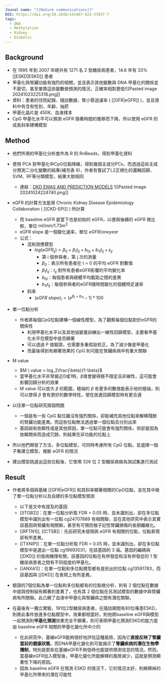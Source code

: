 ```yaml
---
Jounal name: "[[Nature communications]]"
DOI: https://doi.org/10.1038/s41467-023-37837-7
tags:
  - DNA
  - Methylation
  - Kidney
  - Diabetic
---
```

## Background
- 在 1995 年到 2007 年總共有 1271 名 2 型糖尿病患者，14.6 年有 33% [[ESKD|ESKD]] 患者
- 甲基化與腎臟功能有強烈的相關，並且表示其他變數與 DNA 甲基化的關係並不密切，甚至單靠這些變數做預測的情況，正確率相對更低![[Pasted image 20241023225318.png]]
- 資料：患者的住院紀錄、隨訪數據，腎小管過濾率 ( [[GFR|eGFR]] )，並且資料中有含有性別、年齡、抽菸
- 甲基化晶片是 450K、血液樣本
- CpG 甲基化水平可以預測 eGFR 隨著時間的推移而下降，所以使用 eGFR 的成長斜率建構模型

## Method
- 他們所用的甲基化分析套件為 R 的 RnBeads，得到甲基化資料

 - 使用 PCA 對甲基化中CpG位點降維，得到幾個主成分PCs，而透過這些主成分預測二分化變數的結果(補充表 6)，作者有嘗試了L2正規化的邏輯回歸、SVM、RF等分類模型，結果大致相同
	 - 連結：[DKD EWAS AND PREDICTION MODELS](https://hkdbrmlab.shinyapps.io/DKD_EWAS/) ![[Pasted image 20241024224740.png]]

- eGFR 的計算方法是用 Chronic Kidney Disease Epidemiology Collaboration ( [[CKD-EPI]] ) 所計算
	- 而 baseline eGFR 是當下也是初始的 eGFR，以便與後續的 eGFR 做比較，單位 $ml/min/1.73m^2$
	- eGFR slope 是一個變化速率，單位 $eGFR / one year$
	- 公式：
		- 混和效應模型
			- $log(eGFR_{ij}) = \beta_0 + \beta_1t_{ij} + b_{0i} + b_{1i}t_{ij} + \epsilon_{ij}$
				- 第 i 個參與者，第 j 次的測量
				- $\beta_0$：表示所有患者在 t = 0 的平均 eGFR 對數值
				- $\beta_1t_{ij}$：$t_{ij}$ 對所有患者eGFR影響的平均變化率
				- $b_{0i}$：每個患者與總體平均截距之間的差異
				- $b_{1i}t_{ij}$：每個參與者的eGFR隨時間變化的個體特定速率
		- 斜率
			- $(eGFR\ slope)_i = (e^{\beta_{1} + b_{1i}} - 1) * 100$

- 單一位點分析
	- 作者將每個CpG位點建構一個線性模型，為了觀察每個位點對於eGFR的關係性
		- 利用甲基化水平以及其他協變量訓練出一線性回歸模型，主要看甲基化水平在模型中是否顯著
		- 可以透過 P 值驗證，也需要多重假設校正，為了減少像是甲基化
		- 而最後得到有顯著效果的 CpG 則可能在腎臟疾病中有重大關聯
	
- M value
	- $M \ value = log_2\frac{\beta}{1-\beta}$
	- 當甲基化水平非常接近0或1時，β值會變得極不穩定且非線性，這可能會影響回歸分析的效果
	- M value 可以放大 $\beta$ 的範圍，極端的 $\beta$ 有更多的數值能表示他的極端，則可以使得 $\beta$ 會有更好的數學特性，使在放進回歸模型時有更合適

- 以往單一位點研究兩個問題
	- 一個是有一些 CpG 點位雖沒有強烈關係，卻能補充其他位點來解釋殘餘的腎臟功能差異。而這些位點無法透過單一個位點去分別出來
	- 基因組有依賴性或是其他原因，單一位點可能會有強烈關係，但卻是因為依賴關係而造成冗餘，則結果在非功能的位點上
- 所以他們開發了方法，多位點模型，可同時考慮所有 CpG 位點，並選擇一個子集建立模型，推斷 eGFR 的情況

- 建出模型挑選出這些位點後，它使用 326 位 2 型糖尿病做為測試集進行測試
## Result
- 作者將多個與基線 [[GFR|eGFR]] 和其斜率顯著相關的CpG位點，並在其中做了單一位點分析以及自建的多位點模型預測

	- 以下是文中有提及的基因
	- [[ITGB2]]：在單一位點分析取 FDR = 0.05 時，並未識別出，卻在多位點模型中識別出有一位點 cg24707889 有相關聯，並在其他研究中表示其實該基因與腎臟有相關聯，甚至有可預防猴子記性腎臟損傷的長期纖維化。
	- [[RFTN1]], [[CTSB]]：先前研究未發現與 eGFR 有相關的位點，位點表現卻有所差異。
	- [[TXNIP]]：在單一位點分析取 FDR = 0.05 時，並未識別出，卻在多位點模型中是選出一位點 cg19693031，在該基因的 3 端。基因的編碼與 [[DKD]] 的發病機理有關，該基因的位點在有併發症和沒有併發症的 1 型糖尿病患者之間有不同程度的甲基化。
	- [[ANXA1]]：在單一位點和多位點模型都有是別出的位點 cg13591783，而該基因與 [[DKD]] 在表現上有所差異。

- 驗證的7個位點為單一位點和多位點都有的位點做分析，則有 2 個位點在數據中就與控制組有顯著的差異了，也有其 2 個位點在另測試模型的數據中與腎臟病有所關聯。此凸顯了血液中甲基化與腎臟病之間有潛在關聯。
- 在最後有一獨立實驗，181位2型糖尿病患者，在隨訪期間有80位罹患ESKD，則將此事件放進多位點模型中，效果都相當好。則他將baseline eGFR與模型一起預測則**甲基化預測**效果完全不顯著，則可表明甲基化預測ESKD的能力是由 baseline eGFR 相關的甲基化變化所中介的
	- 在此研究中，基線eGFR能夠很好地評估這種風險，因為它**直接反映了腎臟當前的健康狀態**。而DNA甲基化變化則可能揭示了**腎臟疾病的潛在生物學機制**，特別是那些在基線eGFR不夠低時也能提供預測信息的情況。然而，當基線eGFR加入模型後，甲基化變化所能解釋的風險減少，這就是預測顯著性下降的原因。
	- 因為 baseline eGFR 在預測 ESKD 的情況下，它的情況太好，則稀釋掉的甲基化所帶來的潛在可能性


